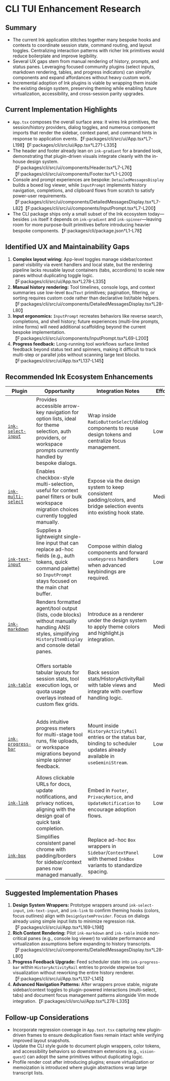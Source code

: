 # CLI TUI Enhancement Research

## Summary
- The current Ink application stitches together many bespoke hooks and contexts to coordinate session state, command routing, and layout toggles. Centralizing interaction patterns with richer Ink primitives would reduce boilerplate and improve legibility.
- Several UX gaps stem from manual rendering of history, prompts, and status panes. Leveraging focused community plugins (select inputs, markdown rendering, tables, and progress indicators) can simplify components and expand affordances without heavy custom work.
- Incremental adoption of Ink plugins is viable by wrapping them inside the existing design system, preserving theming while enabling future virtualization, accessibility, and cross-session parity upgrades.

## Current Implementation Highlights
- `App.tsx` composes the overall surface area: it wires Ink primitives, the session/history providers, dialog toggles, and numerous component imports that render the sidebar, context panel, and command hints in response to application events.【F:packages/cli/src/ui/App.tsx†L7-L198】【F:packages/cli/src/ui/App.tsx†L271-L335】
- The header and footer already lean on `ink-gradient` for a branded look, demonstrating that plugin-driven visuals integrate cleanly with the in-house design system.【F:packages/cli/src/ui/components/Header.tsx†L7-L76】【F:packages/cli/src/ui/components/Footer.tsx†L1-L200】
- Console and prompt experiences are bespoke: `DetailedMessagesDisplay` builds a boxed log viewer, while `InputPrompt` implements history navigation, completions, and clipboard flows from scratch to satisfy power-user requirements.【F:packages/cli/src/ui/components/DetailedMessagesDisplay.tsx†L7-L82】【F:packages/cli/src/ui/components/InputPrompt.tsx†L7-L200】
- The CLI package ships only a small subset of the Ink ecosystem today—besides `ink` itself it depends on `ink-gradient` and `ink-spinner`—leaving room for more purpose-built primitives before introducing heavier bespoke components.【F:packages/cli/package.json†L1-L78】

## Identified UX and Maintainability Gaps
1. **Complex layout wiring:** App-level toggles manage sidebar/context panel visibility via event handlers and local state, but the rendering pipeline lacks reusable layout containers (tabs, accordions) to scale new panes without duplicating toggle logic.【F:packages/cli/src/ui/App.tsx†L278-L335】
2. **Manual history rendering:** Tool timelines, console logs, and context summaries use low-level `Box`/`Text` primitives; pagination, filtering, or sorting requires custom code rather than declarative list/table helpers.【F:packages/cli/src/ui/components/DetailedMessagesDisplay.tsx†L28-L80】
3. **Input ergonomics:** `InputPrompt` recreates behaviors like reverse search, completions, and shell history; future experiences (multi-line prompts, inline forms) will need additional scaffolding beyond the current bespoke implementation.【F:packages/cli/src/ui/components/InputPrompt.tsx†L69-L200】
4. **Progress feedback:** Long-running tool workflows surface limited feedback beyond status text and spinners, making it difficult to track multi-step or parallel jobs without scanning large text blocks.【F:packages/cli/src/ui/App.tsx†L137-L145】

## Recommended Ink Ecosystem Enhancements
| Plugin | Opportunity | Integration Notes | Effort | Risks |
| --- | --- | --- | --- | --- |
| [`ink-select-input`](https://github.com/vadimdemedes/ink-select-input) | Provides accessible arrow-key navigation for option lists, ideal for theme selection, auth providers, or workspace prompts currently handled by bespoke dialogs. | Wrap inside `RadioButtonSelect`/dialog components to reuse design tokens and centralize focus management. | Low | Must reconcile with existing Vim mode navigation hooks.
| [`ink-multi-select`](https://github.com/vadimdemedes/ink-multi-select) | Enables checkbox-style multi-selection, useful for context panel filters or bulk workspace migration choices currently toggled manually. | Expose via the design system to keep consistent padding/colors, and bridge selection events into existing hook state. | Medium | Needs harmonization with keyboard shortcuts and screen reader prompts.
| [`ink-text-input`](https://github.com/vadimdemedes/ink-text-input) | Supplies a lightweight single-line input that can replace ad-hoc fields (e.g., auth tokens, quick command palette) so `InputPrompt` stays focused on the main chat buffer. | Compose within dialog components and forward `useKeypress` handlers when advanced keybindings are required. | Low | Core chat prompt remains custom, but shared dialogs must coordinate focus shifts.
| [`ink-markdown`](https://github.com/maticzav/ink-markdown) | Renders formatted agent/tool output (lists, code blocks) without manually handling ANSI styles, simplifying `HistoryItemDisplay` and console detail panes. | Introduce as a renderer under the design system to apply theme colors and highlight.js integration. | Medium | Ensure performance on large transcripts and sanitize user-provided markdown.
| [`ink-table`](https://github.com/maticzav/ink-table) | Offers sortable tabular layouts for session stats, tool execution logs, or quota usage overlays instead of custom flex grids. | Back session stats/HistoryActivityRail with table views and integrate with overflow handling logic. | Medium | Large datasets may need virtualization; evaluate before replacing history lists wholesale.
| [`ink-progress-bar`](https://github.com/vadimdemedes/ink-progress-bar) | Adds intuitive progress meters for multi-stage tool runs, file uploads, or workspace migrations beyond simple spinner feedback. | Mount inside `HistoryActivityRail` entries or the status bar, binding to scheduler updates already available in `useGeminiStream`. | Low | Requires plumbing progress events through history updates to avoid stale rendering.
| [`ink-link`](https://github.com/sindresorhus/ink-link) | Allows clickable URLs for docs, update notifications, and privacy notices, aligning with the design goal of quick task completion. | Embed in `Footer`, `PrivacyNotice`, and `UpdateNotification` to encourage adoption flows. | Low | Screen-reader compatibility must be verified with current text narration.
| [`ink-box`](https://github.com/sindresorhus/ink-box) | Simplifies consistent panel chrome with padding/borders for sidebar/context panes now managed manually. | Replace ad-hoc `Box` wrappers in `Sidebar`/`ContextPanel` with themed `InkBox` variants to standardize spacing. | Low | Double-boxing with existing custom borders should be avoided.

## Suggested Implementation Phases
1. **Design System Wrappers:** Prototype wrappers around `ink-select-input`, `ink-text-input`, and `ink-link` to confirm theming hooks (colors, focus outlines) align with `DesignSystemProvider`. Focus on dialogs already using simple input lists to minimize regression risk.【F:packages/cli/src/ui/App.tsx†L169-L198】
2. **Rich Content Rendering:** Pilot `ink-markdown` and `ink-table` inside non-critical panes (e.g., console log viewer) to validate performance and virtualization assumptions before expanding to history transcripts.【F:packages/cli/src/ui/components/DetailedMessagesDisplay.tsx†L28-L80】
3. **Progress Feedback Upgrade:** Feed scheduler state into `ink-progress-bar` within `HistoryActivityRail` entries to provide stepwise tool visualization without reworking the entire history renderer.【F:packages/cli/src/ui/App.tsx†L137-L145】
4. **Advanced Navigation Patterns:** After wrappers prove stable, migrate sidebar/context toggles to plugin-powered interactions (multi-select, tabs) and document focus management patterns alongside Vim mode integration.【F:packages/cli/src/ui/App.tsx†L278-L335】

## Follow-up Considerations
- Incorporate regression coverage in `App.test.tsx` capturing new plugin-driven frames to ensure deduplication fixes remain intact while verifying improved layout snapshots.
- Update the CLI style guide to document plugin wrappers, color tokens, and accessibility behaviors so downstream extensions (e.g., `vision-quest`) can adopt the same primitives without duplicating logic.
- Profile render cost after introducing plugins; ensure virtualization or memoization is introduced where plugin abstractions wrap large transcript lists.
